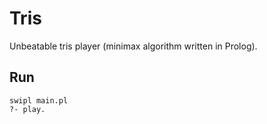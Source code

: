 # Tris
Unbeatable tris player (minimax algorithm written in Prolog).

## Run

```
swipl main.pl
?- play.
```
